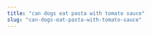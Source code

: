 ```yaml
---
title: "can dogs eat pasta with tomato sauce"
slug: "can-dogs-eat-pasta-with-tomato-sauce"
---
```



